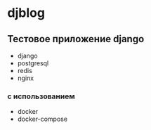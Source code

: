 # djblog


## Тестовое приложение django

- django 
- postgresql
- redis
- nginx

### с использованием 
- docker 
- docker-compose